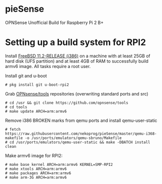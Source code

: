 pieSense
========

OPNSense Unofficial Build for Raspberry Pi 2 B+

Setting up a build system for RPI2
==================================

Install [FreeBSD 11.2-RELEASE (i386)](https://download.freebsd.org/ftp/releases/i386/i386/ISO-IMAGES/11.2/)
on a machine with at least 25GB of hard disk (UFS partition)
and at least 4GB of RAM to successfully build armv6 image.  All
tasks require a root user.

Install git and u-boot

    # pkg install git u-boot-rpi2

Grab [OPNsense/tools](https://github.com/opnsense/tools) repositories
(overwriting standard ports and src)

    # cd /usr && git clone https://github.com/opnsense/tools
    # cd tools
    # make update ARCH=arm:armv6

Remove i386 BROKEN marks from qemu ports and install qemu-user-static

    # fetch https://raw.githubusercontent.com/nekoprog/pieSense/master/qemu-i368-makefile -o /usr/ports/emulators/qemu-sbruno/Makefile
    # cd /usr/ports/emulators/qemu-user-static && make -DBATCH install clean
    
Make armv6 image for RPI2:

    # make base kernel ARCH=arm:armv6 KERNEL=SMP-RPI2
    # make xtools ARCH=arm:armv6
    # make packages ARCH=arm:armv6
    # make arm-3G ARCH=arm:armv6
